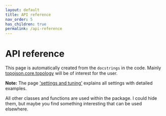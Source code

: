 ```yaml
---
layout: default
title: API reference
nav_order: 5
has_children: true
permalink: /api-reference
--- 
```



# API reference

This page is automatically created from the `docstrings` in the code. 
Mainly [topojson.core.topology]({{site.baseurl}}/api/topojson.core.topology.html) will be of interest for the user. 

**Note:** The page ['settings and tuning']({{site.baseurl}}/example/settings-tuning.html) explains all settings with detailed examples. 

All other classes and functions are used within the package. I could hide them, but maybe you find something interesting that can be used elsewhere.
